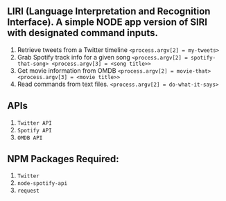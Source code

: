 ## LIRI (Language Interpretation and Recognition Interface). A simple NODE app version of SIRI with designated command inputs.
1. Retrieve tweets from a Twitter timeline `<process.argv[2] = my-tweets>`
2. Grab Spotify track info for a given song 
`<process.argv[2] = spotify-that-song> <process.argv[3] = <song title>>`
3. Get movie information from OMDB 
`<process.argv[2] = movie-that> <process.argv[3] = <movie title>>`
4. Read commands from text files. 
`<process.argv[2] = do-what-it-says>`
  
## APIs 
1. `Twitter API`
2. `Spotify API`
3. `OMDB API`

## NPM Packages Required:
1. `Twitter`
2. `node-spotify-api`
3. `request`
